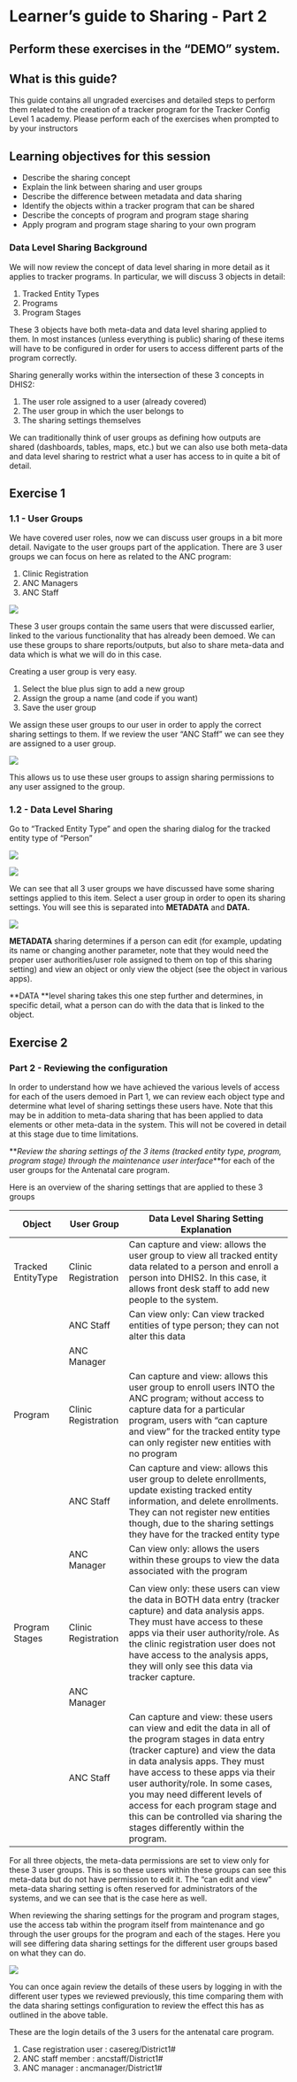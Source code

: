 # **Learner’s guide to Sharing - Part 2**

## Perform these exercises in the “DEMO” system.

## **What is this guide?**

This guide contains all ungraded exercises and detailed steps to perform them related to the creation of a tracker program for the Tracker Config Level 1 academy. Please perform each of the exercises when prompted to by your instructors

## **Learning objectives for this session**

* Describe the sharing concept
* Explain the link between sharing and user groups
* Describe the difference between metadata and data sharing
* Identify the objects within a tracker program that can be shared
* Describe the concepts of program and program stage sharing
* Apply program and program stage sharing to your own program

### Data Level Sharing Background

We will now review the concept of data level sharing in more detail as it applies to tracker programs. In particular, we will discuss 3 objects in detail:

1. Tracked Entity Types
2. Programs
3. Program Stages

These 3 objects have both meta-data and data level sharing applied to them. In most instances (unless everything is public) sharing of these items will have to be configured in order for users to access different parts of the program correctly. 

Sharing generally works within the intersection of these 3 concepts in DHIS2:

1. The user role assigned to a user (already covered)
2. The user group in which the user belongs to
3. The sharing settings themselves

We can traditionally think of user groups as defining how outputs are shared (dashboards, tables, maps, etc.) but we can also use both meta-data and data level sharing to restrict what a user has access to in quite a bit of detail.

## **Exercise 1**

### 1.1 - User Groups

We have covered user roles, now we can discuss user groups in a bit more detail. Navigate to the user groups part of the application. There are 3 user groups we can focus on here as related to the ANC program:


1. Clinic Registration
2. ANC Managers
3. ANC Staff

![](Images/sharing2/image1.png)

These 3 user groups contain the same users that were discussed earlier, linked to the various functionality that has already been demoed. We can use these groups to share reports/outputs, but also to share meta-data and data which is what we will do in this case.

Creating a user group is very easy. 

1. Select the blue plus sign to add a new group
2. Assign the group a name (and code if you want)
3. Save the user group

We assign these user groups to our user in order to apply the correct sharing settings to them. If we review the user “ANC Staff” we can see they are assigned to a user group.

![](Images/sharing2/image3.png)

This allows us to use these user groups to assign sharing permissions to any user assigned to the group.  


### 1.2 - Data Level Sharing

Go to “Tracked Entity Type” and open the sharing dialog for the tracked entity type of “Person”

![](Images/sharing2/image5.png)

![](Images/sharing2/image7.png)


We can see that all 3 user groups we have discussed have some sharing settings applied to this item. Select a user group in order to open its sharing settings. You will see this is separated into **METADATA** and **DATA.**


![](Images/sharing2/image4.png)

**METADATA** sharing determines if a person can edit (for example, updating its name or changing another parameter, note that they would need the proper user authorities/user role assigned to them on top of this sharing setting) and view an object or only view the object (see the object in various apps). 

**DATA **level sharing takes this one step further and determines, in specific detail, what a person can do with the data that is linked to the object.


## **Exercise 2**

### Part 2 - Reviewing the configuration

In order to understand how we have achieved the various levels of access for each of the users demoed in Part 1, we can review each object type and determine what level of sharing settings these users have. Note that this may be in addition to meta-data sharing that has been applied to data elements or other meta-data in the system. This will not be covered in detail at this stage due to time limitations. 

**_Review the sharing settings of the 3 items (tracked entity type, program, program stage) through the maintenance user interface_**for each of the user groups for the Antenatal care program.


Here is an overview of the sharing settings that are applied to these 3 groups

| Object             | User Group          | Data Level Sharing Setting Explanation                                                                                                                                                                                                                                                                                                                                                                |
|--------------------|---------------------|-------------------------------------------------------------------------------------------------------------------------------------------------------------------------------------------------------------------------------------------------------------------------------------------------------------------------------------------------------------------------------------------------------|
| Tracked EntityType | Clinic Registration | Can capture and view: allows the user group to view all tracked entity data related to a person and enroll a person into DHIS2. In this case, it allows front desk staff to add new people to the system.                                                                                                                                                                                             |
|                    | ANC Staff           | Can view only: Can view tracked entities of type person; they can not alter this data                                                                                                                                                                                                                                                                                                                 |
|                    | ANC Manager         |                                                                                                                                                                                                                                                                                                                                                                                                       |
| Program            | Clinic Registration | Can capture and view: allows this user group to enroll users INTO the ANC program; without access to capture data for a particular program, users with “can capture and view” for the tracked entity type can only register new entities with no program                                                                                                                                              |
|                    | ANC Staff           | Can capture and view: allows this user group to delete enrollments, update existing tracked entity information, and delete enrollments. They can not register new entities though, due to the sharing settings they have for the tracked entity type                                                                                                                                                  |
|                    | ANC Manager         | Can view only: allows the users within these groups to view the data associated with the program                                                                                                                                                                                                                                                                                                      |
|                    |                     |                                                                                                                                                                                                                                                                                                                                                                                                       |
| Program Stages     | Clinic Registration | Can view only: these users can view the data in BOTH data entry (tracker capture) and data analysis apps. They must have access to these apps via their user authority/role. As the clinic registration user does not have access to the analysis apps, they will only see this data via tracker capture.                                                                                             |
|                    | ANC Manager         |                                                                                                                                                                                                                                                                                                                                                                                                       |
|                    | ANC Staff           | Can capture and view: these users can view and edit the data in all of the program stages in data entry (tracker capture) and view the data in data analysis apps. They must have access to these apps via their user authority/role. In some cases, you may need different levels of access for each program stage and this can be controlled via sharing the stages differently within the program. |


For all three objects, the meta-data permissions are set to view only for these 3 user groups. This is so these users within these groups can see this meta-data but do not have permission to edit it. The “can edit and view” meta-data sharing setting is often reserved for administrators of the systems, and we can see that is the case here as well. 

When reviewing the sharing settings for the program and program stages, use the access tab within the program itself from maintenance and go through the user groups for the program and each of the stages. Here you will see differing data sharing settings for the different user groups based on what they can do.

![](Images/sharing2/image2.png)

You can once again review the details of these users by logging in with the different user types we reviewed previously, this time comparing them with the data sharing settings configuration to review the effect this has as outlined in the above table. 

These are the login details of the 3 users for the antenatal care program.

1. Case registration user : casereg/District1#
2. ANC staff member : ancstaff/District1#
3. ANC manager : ancmanager/District1#
